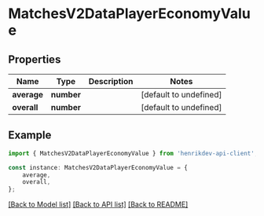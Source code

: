 # MatchesV2DataPlayerEconomyValue


## Properties

Name | Type | Description | Notes
------------ | ------------- | ------------- | -------------
**average** | **number** |  | [default to undefined]
**overall** | **number** |  | [default to undefined]

## Example

```typescript
import { MatchesV2DataPlayerEconomyValue } from 'henrikdev-api-client';

const instance: MatchesV2DataPlayerEconomyValue = {
    average,
    overall,
};
```

[[Back to Model list]](../README.md#documentation-for-models) [[Back to API list]](../README.md#documentation-for-api-endpoints) [[Back to README]](../README.md)

